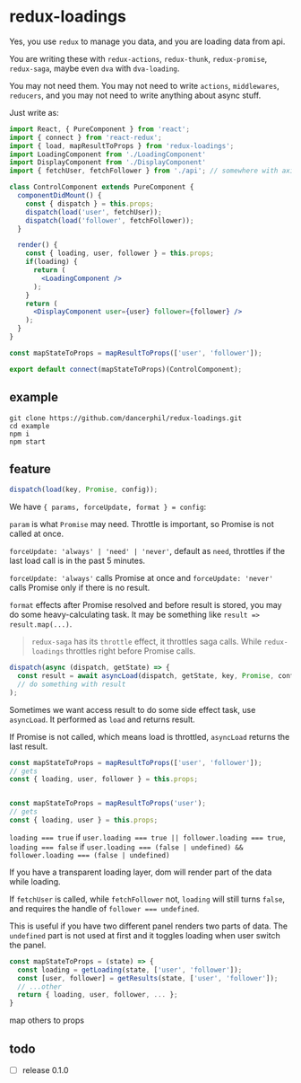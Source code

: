 # redux-loadings

Yes, you use `redux` to manage you data, and you are loading data from api.

You are writing these with `redux-actions`, `redux-thunk`, `redux-promise`, `redux-saga`, maybe even `dva` with `dva-loading`.

You may not need them. You may not need to write `actions`, `middlewares`, `reducers`, and you may not need to write anything about async stuff.
 
Just write as:

```jsx harmony
import React, { PureComponent } from 'react';
import { connect } from 'react-redux';
import { load, mapResultToProps } from 'redux-loadings';
import LoadingComponent from './LoadingComponent'
import DisplayComponent from './DisplayComponent'
import { fetchUser, fetchFollower } from './api'; // somewhere with axios

class ControlComponent extends PureComponent {
  componentDidMount() {
    const { dispatch } = this.props;
    dispatch(load('user', fetchUser));
    dispatch(load('follower', fetchFollower));
  }

  render() {
    const { loading, user, follower } = this.props;
    if(loading) {
      return (
        <LoadingComponent />
      );
    }
    return (
      <DisplayComponent user={user} follower={follower} />
    );
  }
}

const mapStateToProps = mapResultToProps(['user', 'follower']);

export default connect(mapStateToProps)(ControlComponent);
```

## example

```
git clone https://github.com/dancerphil/redux-loadings.git
cd example
npm i
npm start
```

## feature

``` javascript
dispatch(load(key, Promise, config));
```

We have `{ params, forceUpdate, format } = config`:

`param` is what `Promise` may need. Throttle is important, so Promise is not called at once.

`forceUpdate: 'always' | 'need' | 'never'`, default as `need`, throttles if the last load call is in the past 5 minutes.

`forceUpdate: 'always'` calls Promise at once and `forceUpdate: 'never'` calls Promise only if there is no result.

`format` effects after Promise resolved and before result is stored, you may do some heavy-calculating task. It may be something like `result => result.map(...)`.

> `redux-saga` has its `throttle` effect, it throttles saga calls. While `redux-loadings` throttles right before Promise calls.

``` javascript
dispatch(async (dispatch, getState) => {
  const result = await asyncLoad(dispatch, getState, key, Promise, config);
  // do something with result
);
```

Sometimes we want access result to do some side effect task, use `asyncLoad`. It performed as `load` and returns result.

If Promise is not called, which means load is throttled, `asyncLoad` returns the last result.

```javascript
const mapStateToProps = mapResultToProps(['user', 'follower']);
// gets
const { loading, user, follower } = this.props;


const mapStateToProps = mapResultToProps('user');
// gets
const { loading, user } = this.props;
```

`loading === true` if `user.loading === true || follower.loading === true`, `loading === false` if `user.loading === (false | undefined) && follower.loading === (false | undefined)`

If you have a transparent loading layer, dom will render part of the data while loading.

If `fetchUser` is called, while `fetchFollower` not, `loading` will still turns `false`, and requires the handle of `follower === undefined`.

This is useful if you have two different panel renders two parts of data. The `undefined` part is not used at first and it toggles loading when user switch the panel.

```javascript
const mapStateToProps = (state) => {
  const loading = getLoading(state, ['user', 'follower']);
  const [user, follower] = getResults(state, ['user', 'follower']);
  // ...other
  return { loading, user, follower, ... };
}
```

map others to props

## todo

- [ ] release 0.1.0
